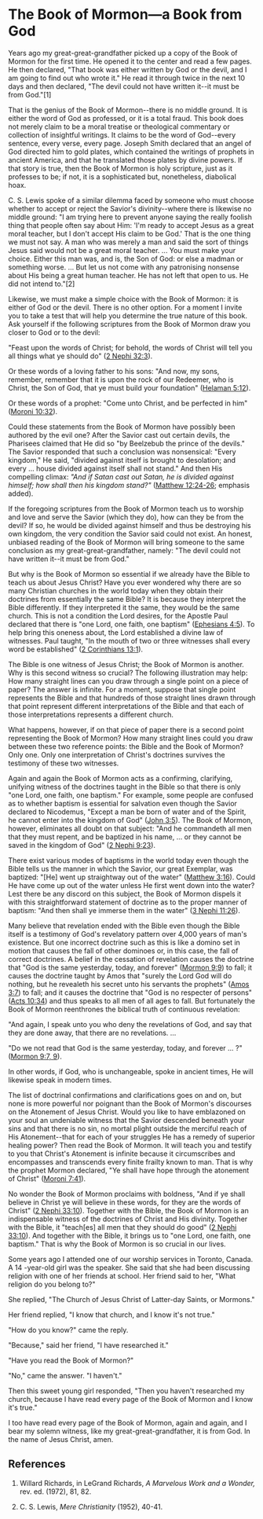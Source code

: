 # The Book of Mormon—a Book from God

Years ago my great-great-grandfather picked up a copy of the Book of Mormon
for the first time. He opened it to the center and read a few pages. He then
declared, "That book was either written by God or the devil, and I am going to
find out who wrote it." He read it through twice in the next 10 days and then
declared, "The devil could not have written it--it must be from God."[1]

That is the genius of the Book of Mormon--there is no middle ground. It is
either the word of God as professed, or it is a total fraud. This book does
not merely claim to be a moral treatise or theological commentary or
collection of insightful writings. It claims to be the word of God--every
sentence, every verse, every page. Joseph Smith declared that an angel of God
directed him to gold plates, which contained the writings of prophets in
ancient America, and that he translated those plates by divine powers. If that
story is true, then the Book of Mormon is holy scripture, just as it professes
to be; if not, it is a sophisticated but, nonetheless, diabolical hoax.

C. S. Lewis spoke of a similar dilemma faced by someone who must choose
whether to accept or reject the Savior's divinity--where there is likewise no
middle ground: "I am trying here to prevent anyone saying the really foolish
thing that people often say about Him: 'I'm ready to accept Jesus as a great
moral teacher, but I don't accept His claim to be God.' That is the one thing
we must not say. A man who was merely a man and said the sort of things Jesus
said would not be a great moral teacher. ... You must make your choice. Either
this man was, and is, the Son of God: or else a madman or something worse. ...
But let us not come with any patronising nonsense about His being a great
human teacher. He has not left that open to us. He did not intend to."[2]

Likewise, we must make a simple choice with the Book of Mormon: it is either
of God or the devil. There is no other option. For a moment I invite you to
take a test that will help you determine the true nature of this book. Ask
yourself if the following scriptures from the Book of Mormon draw you closer
to God or to the devil:

"Feast upon the words of Christ; for behold, the words of Christ will tell you
all things what ye should do" ([2 Nephi
32:3](/scriptures/bofm/2-ne/32.3?lang=eng#2)).

Or these words of a loving father to his sons: "And now, my sons, remember,
remember that it is upon the rock of our Redeemer, who is Christ, the Son of
God, that ye must build your foundation" ([Helaman
5:12](/scriptures/bofm/hel/5.12?lang=eng#11)).

Or these words of a prophet: "Come unto Christ, and be perfected in him"
([Moroni 10:32](/scriptures/bofm/moro/10.32?lang=eng#31)).

Could these statements from the Book of Mormon have possibly been authored by
the evil one? After the Savior cast out certain devils, the Pharisees claimed
that He did so "by Beelzebub the prince of the devils." The Savior responded
that such a conclusion was nonsensical: "Every kingdom," He said, "divided
against itself is brought to desolation; and every ... house divided against
itself shall not stand." And then His compelling climax: _"And if Satan cast
out Satan, he is divided against himself; how shall then his kingdom stand?"_
([Matthew 12:24-26](/scriptures/nt/matt/12.24-26?lang=eng#23); emphasis
added).

If the foregoing scriptures from the Book of Mormon teach us to worship and
love and serve the Savior (which they do), how can they be from the devil? If
so, he would be divided against himself and thus be destroying his own
kingdom, the very condition the Savior said could not exist. An honest,
unbiased reading of the Book of Mormon will bring someone to the same
conclusion as my great-great-grandfather, namely: "The devil could not have
written it--it must be from God."

But why is the Book of Mormon so essential if we already have the Bible to
teach us about Jesus Christ? Have you ever wondered why there are so many
Christian churches in the world today when they obtain their doctrines from
essentially the same Bible? It is because they interpret the Bible
differently. If they interpreted it the same, they would be the same church.
This is not a condition the Lord desires, for the Apostle Paul declared that
there is "one Lord, one faith, one baptism" ([Ephesians
4:5](/scriptures/nt/eph/4.5?lang=eng#4)). To help bring this oneness about,
the Lord established a divine law of witnesses. Paul taught, "In the mouth of
two or three witnesses shall every word be established" ([2 Corinthians
13:1](/scriptures/nt/2-cor/13.1?lang=eng#0)).

The Bible is one witness of Jesus Christ; the Book of Mormon is another. Why
is this second witness so crucial? The following illustration may help: How
many straight lines can you draw through a single point on a piece of paper?
The answer is infinite. For a moment, suppose that single point represents the
Bible and that hundreds of those straight lines drawn through that point
represent different interpretations of the Bible and that each of those
interpretations represents a different church.

What happens, however, if on that piece of paper there is a second point
representing the Book of Mormon? How many straight lines could you draw
between these two reference points: the Bible and the Book of Mormon? Only
one. Only one interpretation of Christ's doctrines survives the testimony of
these two witnesses.

Again and again the Book of Mormon acts as a confirming, clarifying, unifying
witness of the doctrines taught in the Bible so that there is only "one Lord,
one faith, one baptism." For example, some people are confused as to whether
baptism is essential for salvation even though the Savior declared to
Nicodemus, "Except a man be born of water and of the Spirit, he cannot enter
into the kingdom of God" ([John 3:5](/scriptures/nt/john/3.5?lang=eng#4)). The
Book of Mormon, however, eliminates all doubt on that subject: "And he
commandeth all men that they must repent, and be baptized in his name, ... or
they cannot be saved in the kingdom of God" ([2 Nephi
9:23](/scriptures/bofm/2-ne/9.23?lang=eng#22)).

There exist various modes of baptisms in the world today even though the Bible
tells us the manner in which the Savior, our great Exemplar, was baptized:
"[He] went up straightway out of the water" ([Matthew
3:16](/scriptures/nt/matt/3.16?lang=eng#15)). Could He have come up out of the
water unless He first went down into the water? Lest there be any discord on
this subject, the Book of Mormon dispels it with this straightforward
statement of doctrine as to the proper manner of baptism: "And then shall ye
immerse them in the water" ([3 Nephi
11:26](/scriptures/bofm/3-ne/11.26?lang=eng#25)).

Many believe that revelation ended with the Bible even though the Bible itself
is a testimony of God's revelatory pattern over 4,000 years of man's
existence. But one incorrect doctrine such as this is like a domino set in
motion that causes the fall of other dominoes or, in this case, the fall of
correct doctrines. A belief in the cessation of revelation causes the doctrine
that "God is the same yesterday, today, and forever" ([Mormon
9:9](/scriptures/bofm/morm/9.9?lang=eng#8)) to fall; it causes the doctrine
taught by Amos that "surely the Lord God will do nothing, but he revealeth his
secret unto his servants the prophets" ([Amos
3:7](/scriptures/ot/amos/3.7?lang=eng#6)) to fall; and it causes the doctrine
that "God is no respecter of persons" ([Acts
10:34](/scriptures/nt/acts/10.34?lang=eng#33)) and thus speaks to all men of
all ages to fall. But fortunately the Book of Mormon reenthrones the biblical
truth of continuous revelation:

"And again, I speak unto you who deny the revelations of God, and say that
they are done away, that there are no revelations. ...

"Do we not read that God is the same yesterday, today, and forever ... ?"
([Mormon 9:7, 9](/scriptures/bofm/morm/9.7,9?lang=eng#6)).

In other words, if God, who is unchangeable, spoke in ancient times, He will
likewise speak in modern times.

The list of doctrinal confirmations and clarifications goes on and on, but
none is more powerful nor poignant than the Book of Mormon's discourses on the
Atonement of Jesus Christ. Would you like to have emblazoned on your soul an
undeniable witness that the Savior descended beneath your sins and that there
is no sin, no mortal plight outside the merciful reach of His Atonement--that
for each of your struggles He has a remedy of superior healing power? Then
read the Book of Mormon. It will teach you and testify to you that Christ's
Atonement is infinite because it circumscribes and encompasses and transcends
every finite frailty known to man. That is why the prophet Mormon declared,
"Ye shall have hope through the atonement of Christ" ([Moroni
7:41](/scriptures/bofm/moro/7.41?lang=eng#40)).

No wonder the Book of Mormon proclaims with boldness, "And if ye shall believe
in Christ ye will believe in these words, for they are the words of Christ"
([2 Nephi 33:10](/scriptures/bofm/2-ne/33.10?lang=eng#9)). Together with the
Bible, the Book of Mormon is an indispensable witness of the doctrines of
Christ and His divinity. Together with the Bible, it "teach[es] all men that
they should do good" ([2 Nephi
33:10](/scriptures/bofm/2-ne/33.10?lang=eng#9)). And together with the Bible,
it brings us to "one Lord, one faith, one baptism." That is why the Book of
Mormon is so crucial in our lives.

Some years ago I attended one of our worship services in Toronto, Canada. A 14
-year-old girl was the speaker. She said that she had been discussing religion
with one of her friends at school. Her friend said to her, "What religion do
you belong to?"

She replied, "The Church of Jesus Christ of Latter-day Saints, or Mormons."

Her friend replied, "I know that church, and I know it's not true."

"How do you know?" came the reply.

"Because," said her friend, "I have researched it."

"Have you read the Book of Mormon?"

"No," came the answer. "I haven't."

Then this sweet young girl responded, "Then you haven't researched my church,
because I have read every page of the Book of Mormon and I know it's true."

I too have read every page of the Book of Mormon, again and again, and I bear
my solemn witness, like my great-great-grandfather, it is from God. In the
name of Jesus Christ, amen.

## References

  1. Willard Richards, in LeGrand Richards, _A Marvelous Work and a Wonder,_ rev. ed. (1972), 81, 82.

  2. C. S. Lewis, _Mere Christianity_ (1952), 40-41.

